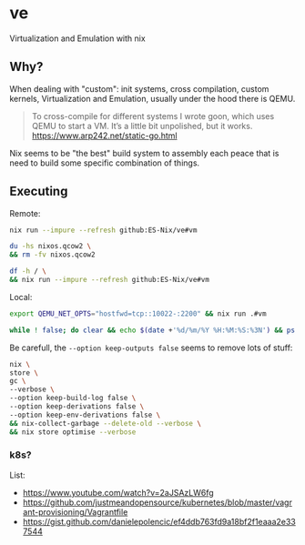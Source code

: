 # ve
Virtualization and Emulation with nix


## Why?

When dealing with "custom": init systems, cross compilation, custom kernels, 
Virtualization and Emulation, usually under the hood there is QEMU.

> To cross-compile for different systems I wrote goon, 
> which uses QEMU to start a VM. It’s a little bit unpolished, 
> but it works.
> https://www.arp242.net/static-go.html


Nix seems to be "the best" build system to assembly each peace that 
is need to build some specific combination of things.

## Executing


Remote:
```bash
nix run --impure --refresh github:ES-Nix/ve#vm
```


```bash
du -hs nixos.qcow2 \
&& rm -fv nixos.qcow2

df -h / \
&& nix run --impure --refresh github:ES-Nix/ve#vm
```


Local:
```bash
export QEMU_NET_OPTS="hostfwd=tcp::10022-:2200" && nix run .#vm
```




```bash
while ! false; do clear && echo $(date +'%d/%m/%Y %H:%M:%S:%3N') && ps -u "$(echo nixbld{1..32})"; sleep 0.5; done
```


Be carefull, the `--option keep-outputs false` seems to remove lots of stuff:
```bash
nix \
store \
gc \
--verbose \
--option keep-build-log false \
--option keep-derivations false \
--option keep-env-derivations false \
&& nix-collect-garbage --delete-old --verbose \
&& nix store optimise --verbose
```


### k8s?


List:
- https://www.youtube.com/watch?v=2aJSAzLW6fg
- https://github.com/justmeandopensource/kubernetes/blob/master/vagrant-provisioning/Vagrantfile
- https://gist.github.com/danielepolencic/ef4ddb763fd9a18bf2f1eaaa2e337544




